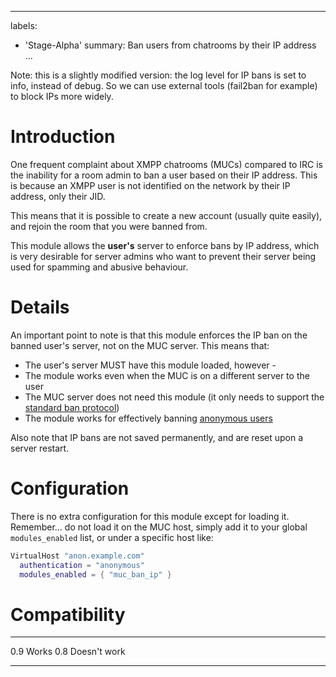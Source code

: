 <!--
SPDX-FileCopyrightText: Prosody Modules <https://hg.prosody.im/prosody-modules>
SPDX-License-Identifier: MIT
-->
---
labels:
- 'Stage-Alpha'
summary: Ban users from chatrooms by their IP address
...

Note: this is a slightly modified version: the log level for IP bans is
set to info, instead of debug.
So we can use external tools (fail2ban for example) to block IPs more widely.

Introduction
============

One frequent complaint about XMPP chatrooms (MUCs) compared to IRC is
the inability for a room admin to ban a user based on their IP address.
This is because an XMPP user is not identified on the network by their
IP address, only their JID.

This means that it is possible to create a new account (usually quite
easily), and rejoin the room that you were banned from.

This module allows the **user's** server to enforce bans by IP address,
which is very desirable for server admins who want to prevent their
server being used for spamming and abusive behaviour.

Details
=======

An important point to note is that this module enforces the IP ban on
the banned user's server, not on the MUC server. This means that:

-   The user's server MUST have this module loaded, however -
-   The module works even when the MUC is on a different server to the
    user
-   The MUC server does not need this module (it only needs to support
    the [standard ban
    protocol](http://xmpp.org/extensions/xep-0045.html#ban))
-   The module works for effectively banning [anonymous
    users](http://prosody.im/doc/anonymous_logins)

Also note that IP bans are not saved permanently, and are reset upon a
server restart.

Configuration
=============

There is no extra configuration for this module except for loading it.
Remember... do not load it on the MUC host, simply add it to your global
`modules_enabled` list, or under a specific host like:

``` lua
VirtualHost "anon.example.com"
  authentication = "anonymous"
  modules_enabled = { "muc_ban_ip" }
```

Compatibility
=============

  ----- --------------
  0.9   Works
  0.8   Doesn't work
  ----- --------------
